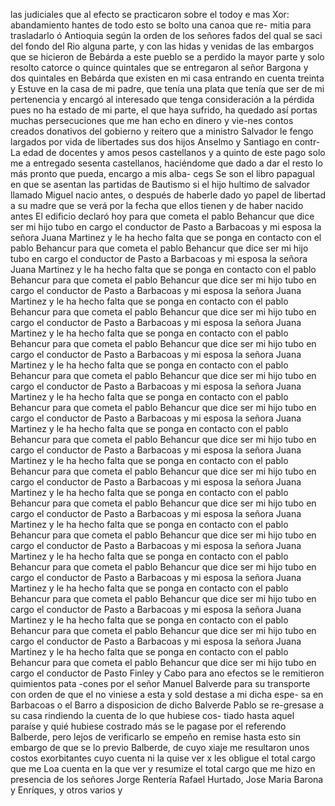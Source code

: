 las judiciales que al efecto se practicaron sobre el todoy e mas
Xor: abandamiento hantes de todo esto se bolto una canoa que re- mitia para trasladarlo ó Antioquia según la orden de los señores fados del qual se saci del fondo del Rio alguna parte, y con las
hidas y venidas de las embargos que se hicieron de Bebárda a este pueblo se a perdido la mayor parte y solo resolto catorce o quince quintales que se entregaron al señor Bargona y dos quintales en Bebárda que existen en mi casa entrando en cuenta treinta y
Estuve en la casa de mi padre, que tenía una plata que tenía que ser de mi pertenencia y encargó al interesado que tenga consideración a la pérdida pues no ha estado de mi parte, el que haya sufrido, ha quedado así
portas muchas persecuciones que me han echo en dinero y vie-nes contos creados donativos del gobierno
y reitero que a ministro Salvador le fengo largados por vida de libertades sus dos hijos Anselmo y Santiago en contr-
La edad de docentes y amos pesos castellanos y a quinto de este pago solo me a entregado sesenta castellanos, haciéndome que dado a dar el resto lo más pronto que pueda, encargo a mis alba-
cegs Se son el libro papagual en que se asentan las partidas de
Bautismo si el hijo hultimo de salvador llamado Miguel nacio
antes, o después de haberle dado yo papel de libertad a su madre
que se verá por la fecha que ellos tienen y de haber nacido antes
El edificio declaró hoy para que cometa el pablo Behancur que dice ser mi hijo tubo en cargo el conductor de Pasto a Barbacoas y mi esposa la señora Juana Martinez y le ha hecho falta que se ponga en contacto con el pablo Behancur para que cometa el pablo Behancur que dice ser mi hijo tubo en cargo el conductor de Pasto a Barbacoas y mi esposa la señora Juana Martinez y le ha hecho falta que se ponga en contacto con el pablo Behancur para que cometa el pablo Behancur que dice ser mi hijo tubo en cargo el conductor de Pasto a Barbacoas y mi esposa la señora Juana Martinez y le ha hecho falta que se ponga en contacto con el pablo Behancur para que cometa el pablo Behancur que dice ser mi hijo tubo en cargo el conductor de Pasto a Barbacoas y mi esposa la señora Juana Martinez y le ha hecho falta que se ponga en contacto con el pablo Behancur para que cometa el pablo Behancur que dice ser mi hijo tubo en cargo el conductor de Pasto a Barbacoas y mi esposa la señora Juana Martinez y le ha hecho falta que se ponga en contacto con el pablo Behancur para que cometa el pablo Behancur que dice ser mi hijo tubo en cargo el conductor de Pasto a Barbacoas y mi esposa la señora Juana Martinez y le ha hecho falta que se ponga en contacto con el pablo Behancur para que cometa el pablo Behancur que dice ser mi hijo tubo en cargo el conductor de Pasto a Barbacoas y mi esposa la señora Juana Martinez y le ha hecho falta que se ponga en contacto con el pablo Behancur para que cometa el pablo Behancur que dice ser mi hijo tubo en cargo el conductor de Pasto a Barbacoas y mi esposa la señora Juana Martinez y le ha hecho falta que se ponga en contacto con el pablo Behancur para que cometa el pablo Behancur que dice ser mi hijo tubo en cargo el conductor de Pasto a Barbacoas y mi esposa la señora Juana Martinez y le ha hecho falta que se ponga en contacto con el pablo Behancur para que cometa el pablo Behancur que dice ser mi hijo tubo en cargo el conductor de Pasto a Barbacoas y mi esposa la señora Juana Martinez y le ha hecho falta que se ponga en contacto con el pablo Behancur para que cometa el pablo Behancur que dice ser mi hijo tubo en cargo el conductor de Pasto a Barbacoas y mi esposa la señora Juana Martinez y le ha hecho falta que se ponga en contacto con el pablo Behancur para que cometa el pablo Behancur que dice ser mi hijo tubo en cargo el conductor de Pasto a Barbacoas y mi esposa la señora Juana Martinez y le ha hecho falta que se ponga en contacto con el pablo Behancur para que cometa el pablo Behancur que dice ser mi hijo tubo en cargo el conductor de Pasto a Barbacoas y mi esposa la señora Juana Martinez y le ha hecho falta que se ponga en contacto con el pablo Behancur para que cometa el pablo Behancur que dice ser mi hijo tubo en cargo el conductor de Pasto a Barbacoas y mi esposa la señora Juana Martinez y le ha hecho falta que se ponga en contacto con el pablo Behancur para que cometa el pablo Behancur que dice ser mi hijo tubo en cargo el conductor de Pasto
Finley y Cabo para ano efectos se le remitieron quimientos pata -cones por el señor Manuel Balverde para su transporte con orden de que el no viniese a esta y sold destase a mi dicha espe- sa en Barbacoas o el Barro a disposicion de dicho Balverde
Pablo se re-gresase a su casa rindiendo la cuenta de lo que hubiese cos- tiado hasta aquel paraíse y quié hubiese costrado más se le pagase
por el referendo Balberde, pero lejos de verificarlo se empeño en remise hasta esto sin embargo de que se lo previo Balberde, de cuyo xiaje me resultaron unos costos exorbitantes cuyo cuenta ni la quise ver x les obligue el total cargo que me
Loa cuenta en la que ver y resumize el total cargo que me hizo en presencia de los señores Jorge Rentería Rafael Hurtado, Jose Maria Barona y Enríques, y otros varios y